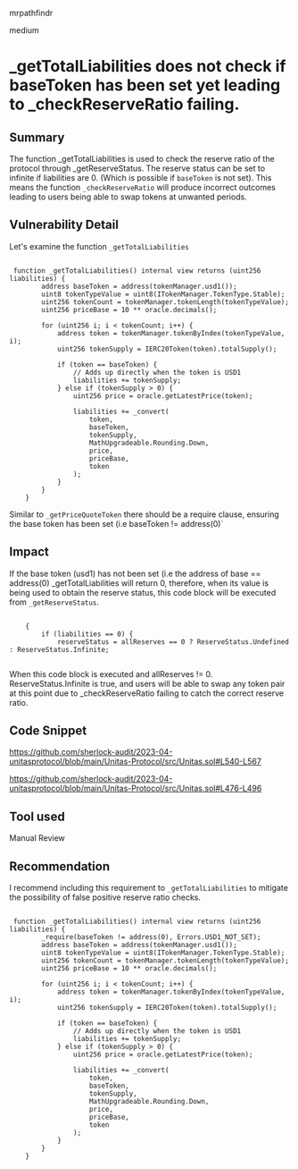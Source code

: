 mrpathfindr

medium

# _getTotalLiabilities does not check if baseToken has been set yet leading to _checkReserveRatio failing.

## Summary
The function _getTotalLiabilities is used to check the reserve ratio of the protocol through _getReserveStatus. The reserve status can be set to infinite if liabilities are 0. (Which is possible if `baseToken` is not set). This means the function `_checkReserveRatio` will produce incorrect outcomes leading to users being able to swap tokens at unwanted periods. 


## Vulnerability Detail

Let's examine the function `_getTotalLiabilities` 


```solidity

 function _getTotalLiabilities() internal view returns (uint256 liabilities) {
        address baseToken = address(tokenManager.usd1());
        uint8 tokenTypeValue = uint8(ITokenManager.TokenType.Stable);
        uint256 tokenCount = tokenManager.tokenLength(tokenTypeValue);
        uint256 priceBase = 10 ** oracle.decimals();

        for (uint256 i; i < tokenCount; i++) {
            address token = tokenManager.tokenByIndex(tokenTypeValue, i);
            uint256 tokenSupply = IERC20Token(token).totalSupply();

            if (token == baseToken) {
                // Adds up directly when the token is USD1
                liabilities += tokenSupply;
            } else if (tokenSupply > 0) {
                uint256 price = oracle.getLatestPrice(token);

                liabilities += _convert(
                    token,
                    baseToken,
                    tokenSupply,
                    MathUpgradeable.Rounding.Down,
                    price,
                    priceBase,
                    token
                );
            }
        }
    }

```

Similar to `_getPriceQuoteToken` there should be a require clause, ensuring the base token has been set (i.e baseToken != address(0)`
 



## Impact

If the base token (usd1) has not been set (i.e the address of base == address(0) _getTotalLiabilities will return 0, therefore, when its value is being used to obtain the reserve status, this code block will be executed from `_getReserveStatus`. 

```solidity

    {
        if (liabilities == 0) {
            reserveStatus = allReserves == 0 ? ReserveStatus.Undefined : ReserveStatus.Infinite;
            
```       

When this code block is executed and allReserves != 0.  ReserveStatus.Infinite is true, and users will be able to swap any token pair at this point due to _checkReserveRatio failing to catch the correct reserve ratio. 
            

## Code Snippet

https://github.com/sherlock-audit/2023-04-unitasprotocol/blob/main/Unitas-Protocol/src/Unitas.sol#L540-L567

https://github.com/sherlock-audit/2023-04-unitasprotocol/blob/main/Unitas-Protocol/src/Unitas.sol#L476-L496



## Tool used

Manual Review

## Recommendation

I recommend including this requirement to `_getTotalLiabilities` to mitigate the possibility of false positive reserve ratio checks. 

```solidity

 function _getTotalLiabilities() internal view returns (uint256 liabilities) {
        _require(baseToken != address(0), Errors.USD1_NOT_SET);
        address baseToken = address(tokenManager.usd1());
        uint8 tokenTypeValue = uint8(ITokenManager.TokenType.Stable);
        uint256 tokenCount = tokenManager.tokenLength(tokenTypeValue);
        uint256 priceBase = 10 ** oracle.decimals();

        for (uint256 i; i < tokenCount; i++) {
            address token = tokenManager.tokenByIndex(tokenTypeValue, i);
            uint256 tokenSupply = IERC20Token(token).totalSupply();

            if (token == baseToken) {
                // Adds up directly when the token is USD1
                liabilities += tokenSupply;
            } else if (tokenSupply > 0) {
                uint256 price = oracle.getLatestPrice(token);

                liabilities += _convert(
                    token,
                    baseToken,
                    tokenSupply,
                    MathUpgradeable.Rounding.Down,
                    price,
                    priceBase,
                    token
                );
            }
        }
    }

```



